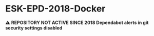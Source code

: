 # ESK-EPD-2018-Docker

:warning: **REPOSITORY NOT ACTIVE SINCE 2018 Dependabot alerts in git security settings disabled**
